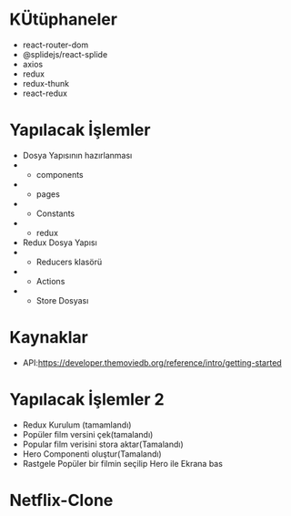 # KÜtüphaneler

- react-router-dom
- @splidejs/react-splide
- axios
- redux
- redux-thunk
- react-redux

# Yapılacak İşlemler

- Dosya Yapısının hazırlanması
- - components
- - pages
- - Constants
- - redux
- Redux Dosya Yapısı
- - Reducers klasörü
- - Actions
- - Store Dosyası

# Kaynaklar

- API:https://developer.themoviedb.org/reference/intro/getting-started

# Yapılacak İşlemler 2

- Redux Kurulum (tamamlandı)
- Popüler film versini çek(tamalandı)
- Popular film verisini stora aktar(Tamalandı)
- Hero Componenti oluştur(Tamalandı)
- Rastgele Popüler bir filmin seçilip Hero ile Ekrana bas
# Netflix-Clone
